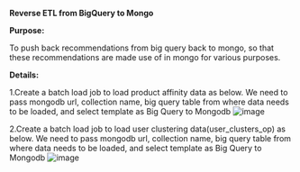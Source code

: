 **Reverse ETL from BigQuery to Mongo**

**Purpose:** 

To push back recommendations from big query back to mongo, so that these recommendations are made use of in mongo for various purposes. 

**Details:** 

1.Create a batch load job to load product affinity data as below. We need to pass mongodb url, collection name, big query table from where data needs to be loaded, and select template as Big Query to Mongodb
![image](https://user-images.githubusercontent.com/111537542/186284990-235127eb-e6d9-4952-9d05-88c499b39cd7.png)





2.Create a batch load job to load user clustering  data(user_clusters_op) as below. We need to pass mongodb url, collection name, big query table from where data needs to be loaded, and select template as Big Query to Mongodb 
![image](https://user-images.githubusercontent.com/111537542/186256976-4dc38780-a073-4c87-b6b9-8a891f0506c9.png)



 

 
